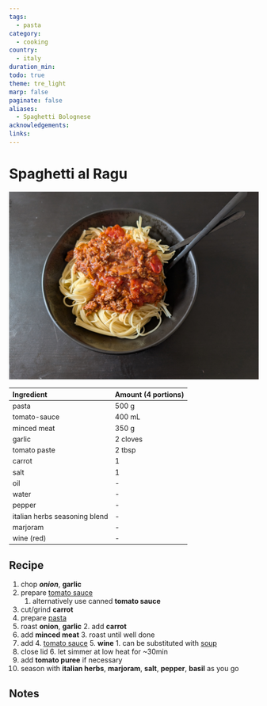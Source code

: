 ```yaml
---
tags:
  - pasta
category:
  - cooking
country:
  - italy
duration_min: 
todo: true
theme: tre_light
marp: false
paginate: false
aliases:
  - Spaghetti Bolognese
acknowledgements: 
links:
---
```



# Spaghetti al Ragu
![300](../gfx/PXL_20250406_034954726.jpg)

|Ingredient|Amount (4 portions)|
| :- | :- |
|pasta|500 g|
|tomato-sauce|400 mL|
|minced meat|350 g|
|garlic|2 cloves|
|tomato paste|2 tbsp|
|carrot|1|
|salt|1|
|oil|-|
|water|-|
|pepper|-|
|italian herbs seasoning blend|-|
|marjoram|-|
|wine (red)|-|

## Recipe
1. chop ***onion***, **garlic**
2. prepare [tomato sauce](./SauceTomato.md)
    1. alternatively use canned **tomato sauce**
3. cut/grind **carrot**
4. prepare [pasta](Pasta.md)
5. roast **onion**, **garlic**
    2. add **carrot**
6. add **minced meat**
    3. roast until well done
7. add
    4. [tomato sauce](./SauceTomato.md)
    5. **wine**
        1. can be substituted with [soup](./Soup_Vegetables.md)
8. close lid
    6. let simmer at low heat for ~30min
9. add **tomato puree** if necessary
10. season with **italian herbs**, **marjoram**, **salt**, **pepper**, **basil** as you go

<!-- ### Alternative (no canned tomato sauce)
1. prep
    1. chop **onion**, **garlic**, **basil**
    2. chop **tomato**
        1. season with **salt**, **basil**
            1. **salt** to make sure tomatoes soften and excrete their sauce
    3. cut/grind **carrot**
2. the meat
    4. in pan roast onions, garlic
        2. add carrots
    5. add minced meat
        3. roast until well done (season with salt, pepper, marjoram on the go)
    6. put cooked contents aside
3. the tomato-sauce
    7. boil spaghetti in pot
    8. add oil to pan
        4. add tomatoes
        5. let simmer on medium heat until tomatoes start to soften
            2. (help to soften by squeezing with cooking spoon if necessary)
    9. add pasta water to pan
        6. (will yield creamy sauce due to starch)
    10. let simmer until a creamy sauce with tomato chunks emerges
4. marrying the parts
    11. add the meat to the pot and mix thoroughly
    12. wine (can be substituted with soup)
    13. season as you go
    14. close lid
        7. let simmer at low heat for ~30 min
    15. season with italian herbs, marjoram, salt pepper, basil on the go
5. (add tomato puree if necessary) -->


## Notes

